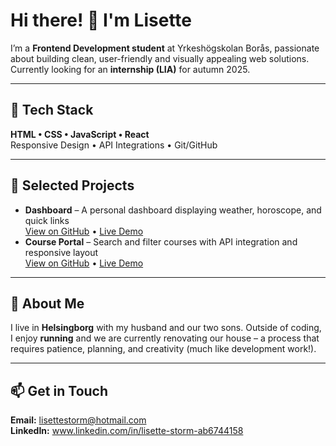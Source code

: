 # Hi there! 👋 I'm Lisette

I’m a **Frontend Development student** at Yrkeshögskolan Borås, passionate about building clean, user-friendly and visually appealing web solutions.  
Currently looking for an **internship (LIA)** for autumn 2025.

---

## 🚀 Tech Stack
**HTML • CSS • JavaScript • React**  
Responsive Design • API Integrations • Git/GitHub

---

## 📌 Selected Projects
- **Dashboard** – A personal dashboard displaying weather, horoscope, and quick links  
  [View on GitHub](https://github.com/Lisette93/Dashboard) • [Live Demo](https://lisette93.github.io/Dashboard/)
- **Course Portal** – Search and filter courses with API integration and responsive layout  
  [View on GitHub](https://github.com/Lisette93/StudentPortal.git) • [Live Demo](https://lisette93.github.io/StudentPortal/)

---

## 💬 About Me
I live in **Helsingborg** with my husband and our two sons. Outside of coding, I enjoy **running** and we are currently renovating our house – a process that requires patience, planning, and creativity (much like development work!).

---

## 📫 Get in Touch
**Email:** lisettestorm@hotmail.com  
**LinkedIn:** www.linkedin.com/in/lisette-storm-ab6744158

